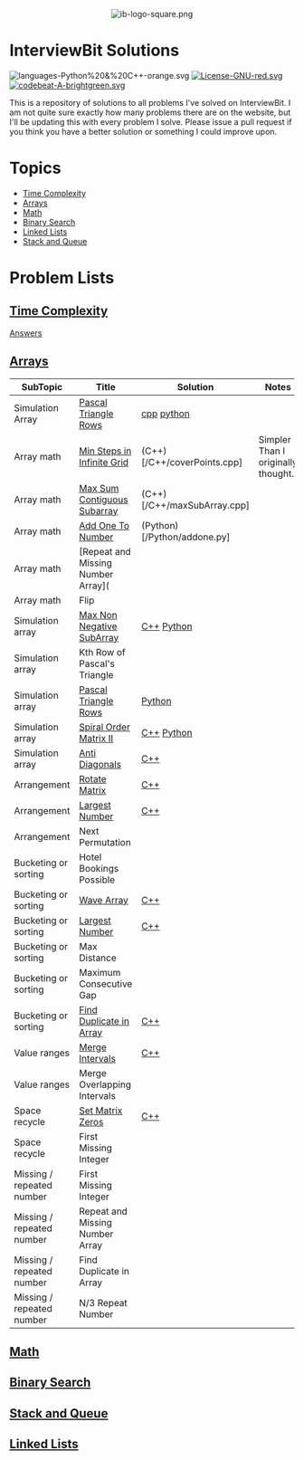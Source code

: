 <p align="center">
<img src="img/ib-logo-square.png" alt="ib-logo-square.png">
</p>

# InterviewBit Solutions

![languages-Python%20&%20C++-orange.svg](https://img.shields.io/badge/languages-Python%20&%20C++-orange.svg) [![License-GNU-red.svg](https://img.shields.io/badge/License-GNU-red.svg)](https://img.shields.io/badge/License-GNU-red.svg) [![codebeat-A-brightgreen.svg](https://img.shields.io/badge/codebeat-A-brightgreen.svg)](https://codebeat.co/projects/github-com-alex-keyes-interviewbit) 

This is a repository of solutions to all problems I've solved on InterviewBit. I am not quite sure exactly how many problems there are on the website, but I'll be updating this with every problem I solve. Please issue a pull request if you think you have a better solution or something I could improve upon.

# Topics

*   [Time Complexity](https://github.com/Alex-Keyes/InterviewBit#Time+Complexity)
*   [Arrays](https://github.com/Alex-Keyes/InterviewBit#Arrays)
*   [Math](https://github.com/Alex-Keyes/InterviewBit#Math)
*   [Binary Search](https://github.com/Alex-Keyes/InterviewBit#Binary+Search)
*   [Linked Lists](https://github.com/Alex-Keyes/InterviewBit#Linked+Lists)
*   [Stack and Queue](https://github.com/Alex-Keyes/InterviewBit#Stack+and+Queue)

# Problem Lists
## [Time Complexity](https://www.interviewbit.com/courses/programming/topics/time-complexity/)
[Answers](https://github.com/Alex-Keyes/InterviewBit/blob/master/timeComplexity.md)

## [Arrays](https://www.interviewbit.com/courses/programming/topics/arrays)
| SubTopic | Title | Solution | Notes |
| ---      | ---   | ---      | ---   |
| Simulation Array          | [Pascal Triangle Rows](https://www.interviewbit.com/problems/pascal-triangle-rows/) | [cpp](./C++/generatePascal.cpp) [python](./Python/generatePascal.py) |
| Array math                | [Min Steps in Infinite Grid](https://www.interviewbit.com/problems/min-steps-in-infinite-grid/)   | (C++)[/C++/coverPoints.cpp]                                        | Simpler Than I originally thought. |
| Array math                | [Max Sum Contiguous Subarray](https://www.interviewbit.com/problems/max-sum-contiguous-subarray/) | (C++)[/C++/maxSubArray.cpp]                                        |                                    |
| Array math                | [Add One To Number](https://www.interviewbit.com/problems/add-one-to-number/)                     | (Python)[/Python/addone.py]                                                  |                                    |
| Array math                | [Repeat and Missing Number Array](                                                                 |                                                                    |                                    |
| Array math                | Flip                                                                                              |                                                                    |                                    |
| Simulation array          | [Max Non Negative SubArray](https://www.interviewbit.com/problems/max-non-negative-subarray/)     | [C++](/C++/maxSet.cpp) [Python](file:Python/maxSet.py)             |                                    |
| Simulation array          | Kth Row of Pascal's Triangle                                                                      |                                                                    |                                    |
| Simulation array          | [Pascal Triangle Rows](https://www.interviewbit.com/problems/pascal-triangle-rows/)               | [Python](/Python/generatePascal.py)                                |                                    |
| Simulation array          | [Spiral Order Matrix II](https://www.interviewbit.com/problems/spiral-order-matrix-ii/)           | [C++](/C++/generateMatrix.cpp) [Python](/Python/generateMatrix.py) |                                    |
| Simulation array          | [Anti Diagonals](https://www.interviewbit.com/problems/anti-diagonals/)                           | [C++](/C++/diagonal.cpp)                                           |                                    |
| Arrangement               | [Rotate Matrix](https://www.interviewbit.com/problems/rotate-matrix/)                             | [C++](/C++/rotate.cpp)                                             |                                    |
| Arrangement               | [Largest Number](https://www.interviewbit.com/problems/largest-number/)                           | [C++](C++/largestNum.cpp)                                          |                                    |
| Arrangement               | Next Permutation                                                                                  |                                                                    |                                    |
| Bucketing or sorting      | Hotel Bookings Possible                                                                           |                                                                    |                                    |
| Bucketing or sorting      | [Wave Array](https://www.interviewbit.com/problems/wave-array/)                                   | [C++](/C++/wave.cpp)                                               |                                    |
| Bucketing or sorting      | [Largest Number]([https://www.interviewbit.com/problems/largest-number/)                          | [C++](/C++/largestNum.cpp)                                         |                                    |
| Bucketing or sorting      | Max Distance                                                                                      |                                                                    |                                    |
| Bucketing or sorting      | Maximum Consecutive Gap                                                                           |                                                                    |                                    |
| Bucketing or sorting      | [Find Duplicate in Array](https://www.interviewbit.com/problems/find-duplicate-in-array/)         | [C++](/C++/repeatedNum.cpp)                                        |                                    |
| Value ranges              | [Merge Intervals](https://www.interviewbit.com/problems/merge-intervals/)                         | [C++](/C++/mergeIntervals.cpp)                                     |                                    |
| Value ranges              | Merge Overlapping Intervals                                                                       |                                                                    |                                    |
| Space recycle             | [Set Matrix Zeros](https://www.interviewbit.com/problems/set-matrix-zeros/)                       | [C++](/C++/setMatrixZeros.cpp)                                     |                                    |
| Space recycle             | First Missing Integer                                                                             |                                                                    |                                    |
| Missing / repeated number | First Missing Integer                                                                             |                                                                    |                                    |
| Missing / repeated number | Repeat and Missing Number Array                                                                   |                                                                    |                                    |
| Missing / repeated number | Find Duplicate in Array                                                                           |                                                                    |                                    |
| Missing / repeated number | N/3 Repeat Number                                                                                 |                                                                    |                                    |
## [Math](http://interviewbit.com/courses/programming/topics/math/)
## [Binary Search](https://www.interviewbit.com/courses/programming/topics/binary-search/)
## [Stack and Queue](https://www.interviewbit.com/courses/programming/topics/stacks-and-queues/)
## [Linked Lists](https://www.interviewbit.com/courses/programming/topics/linked-lists/)
